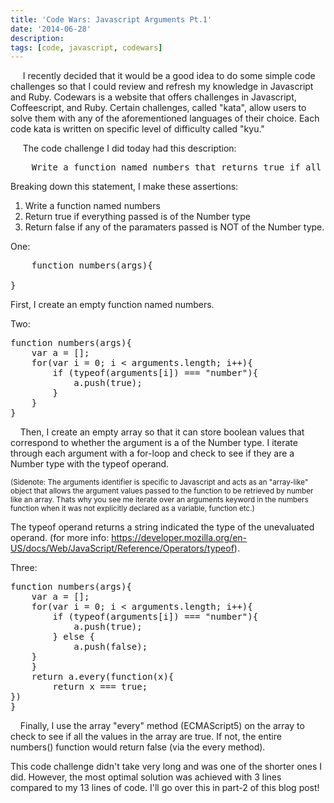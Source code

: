 ```yaml
---
title: 'Code Wars: Javascript Arguments Pt.1'
date: '2014-06-28'
description:
tags: [code, javascript, codewars]
---
```


&nbsp;&nbsp;&nbsp;&nbsp; I recently decided that it would be a good idea to 
do some simple code challenges so that I could review and refresh my knowledge
in Javascript and Ruby. Codewars is a website that offers challenges in Javascript,
Coffeescript, and Ruby. Certain challenges, called "kata", allow users to solve them with any of the
aforementioned languages of their choice. Each code kata is written on specific
level of difficulty called "kyu." 

&nbsp;&nbsp;&nbsp;&nbsp; The code challenge I did today had this description:

<pre class="prettyprint">
    Write a function named numbers that returns true if all the parameters it is passed are are of the Number type. Otherwise, the function should return false. The function should accept any number of parameters.
</pre>


Breaking down this statement, I make these assertions:

1. Write a function named numbers
2. Return true if everything passed is of the Number type
3. Return false if any of the paramaters passed is NOT of the Number type.

One:

<pre class="prettyprint">
    function numbers(args){
    
}
</pre>

First, I create an empty function named numbers.

Two:

<pre class="prettyprint">
function numbers(args){
    var a = [];
    for(var i = 0; i < arguments.length; i++){
        if (typeof(arguments[i]) === "number"){
            a.push(true);
        } 
    }
}
</pre>

&nbsp;&nbsp;&nbsp;&nbsp;Then, I create an empty array so that it can store boolean values that correspond
to whether the argument is a of the Number type. I iterate through each argument
with a for-loop and check to see if they are a Number type with the typeof operand.

<small>
(Sidenote: The arguments identifier is specific to Javascript and acts as an "array-like" object that
allows the argument values passed to the function to be retrieved by number like an array.
Thats why you see me iterate over an arguments keyword in the numbers function when it was not explicitly
declared as a variable, function etc.)
</small>

The typeof operand returns a string indicated the type of the unevaluated operand.
(for more info: https://developer.mozilla.org/en-US/docs/Web/JavaScript/Reference/Operators/typeof).

Three:

<pre class="prettyprint">
function numbers(args){
    var a = [];
    for(var i = 0; i < arguments.length; i++){
        if (typeof(arguments[i]) === "number"){
            a.push(true);
        } else {
            a.push(false);
    }
    }
    return a.every(function(x){
        return x === true;
})
}
</pre>

&nbsp;&nbsp;&nbsp;&nbsp;Finally, I use the array "every" method (ECMAScript5)
on the array to check to see if all the values in the array are true. If not,
the entire numbers() function would return false (via the every method). 

This code challenge didn't take very long and was one of the shorter ones I did.
However, the most optimal solution was achieved with 3 lines compared to my 13 
lines of code. I'll go over this in part-2 of this blog post!